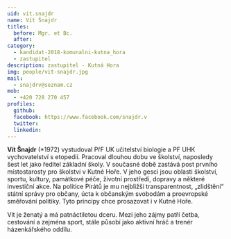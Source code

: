 ```yaml
---
uid: vit.snajdr
name: Vít Šnajdr
titles:
  before: Mgr. et Bc.
  after:
category:
  - kandidat-2018-komunalni-kutna_hora
  - zastupitel
description: zastupitel - Kutná Hora
img: people/vit-snajdr.jpg
mail:
  - snajdrv@seznam.cz
mob:
  - +420 728 270 457
profiles:
  github:
  facebook: https://www.facebook.com/snajdr.v
  twitter:
  linkedin:
---
```


**Vít Šnajdr** (*1972) vystudoval PřF UK učitelství biologie a PF UHK vychovatelství s etopedií. Pracoval dlouhou dobu ve školství, naposledy šest let jako ředitel základní školy. V současné době zastává post prvního místostarosty pro školství v Kutné Hoře. V jeho gesci jsou oblasti školství, sportu, kultury, památkové péče, životní prostředí, dopravy a některé investiční akce. Na politice Pirátů je mu nejbližší transparentnost, „zlidštění“ státní správy pro občany, úcta k občanským svobodám a proevropské směřování politiky. Tyto principy chce prosazovat i v Kutné Hoře.

Vít je ženatý a má patnáctiletou dceru. Mezi jeho zájmy patří četba, cestování a zejména sport, stále působí jako aktivní hráč a trenér házenkářského oddílu.
 
